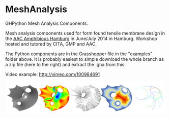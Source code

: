 MeshAnalysis
============

GHPython Mesh Analysis Components.

Mesh analysis components used for form found tensile membrane design in the [AAC Amphibious Hamburg](http://www.aac-hamburg.com/public-events/archive/exhibition-in-hamburg.html) in June/July 2014 in Hamburg. Workshop hosted and tutored by CITA, GMP and AAC.

The Python components are in the Grasshopper file in the "examples" folder above. It is probably easiest to simple download the whole branch as a zip file (here to the right) and extract the .gha from this.

Video example: http://vimeo.com/100984691

![alt tag](https://raw.githubusercontent.com/AndersDeleuran/MeshAnalysis/master/examples/141031_MeshAnalysis_Example.png)
